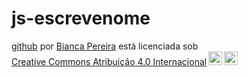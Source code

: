# js-escrevenome

<p xmlns:cc="http://creativecommons.org/ns#" xmlns:dct="http://purl.org/dc/terms/"><a property="dct:title" rel="cc :attributionURL" href="https://github.com/Biapereira09/js-escrevenome">github</a> por <a rel="cc:attributionURL dct:creator" property="cc:attributionName" href="https ://github.com/Biapereira09/js-escrevenome">Bianca Pereira</a> está licenciada sob <a href="https://creativecommons.org/licenses/by/4.0/?ref=chooser-v1" target ="_blank" rel="license noopener noreferrer" style="display:inline-block;">Creative Commons Atribuição 4.0 Internacional<img style="height:22px!important;margin-left:3px;vertical-align:text- fundo;" src="https://mirrors.creativecommons.org/presskit/icons/cc.svg?ref=chooser-v1" alt=""><img style="height:22px!important;margin-left:3px;vertical -align:texto inferior;" src="https://mirrors.creativecommons.org/presskit/icons/by.svg?ref=chooser-v1" alt=""></a></p>
